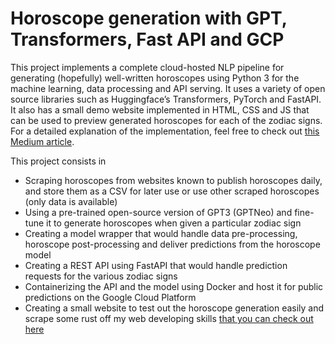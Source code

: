 # Horoscope generation with GPT, Transformers, Fast API and GCP 
This project implements a complete cloud-hosted NLP pipeline for generating (hopefully) well-written horoscopes using Python 3 for the machine learning, data processing and API serving. It uses a variety of open source libraries such as Huggingface’s Transformers, PyTorch and FastAPI. It also has a small demo website implemented in HTML, CSS and JS that can be used to preview generated horoscopes for each of the zodiac signs. For a detailed explanation of the implementation, feel free to check out [this Medium article](https://medium.com/mlearning-ai/complete-horoscope-generation-pipeline-as-a-rest-api-using-gpt-neo-transformers-fast-api-and-gcp-1f3869cdf072).

This project consists in
- Scraping horoscopes from websites known to publish horoscopes daily, and store them as a CSV for later use or use other scraped horoscopes (only data is available)
- Using a pre-trained open-source version of GPT3 (GPTNeo) and fine-tune it to generate horoscopes when given a particular zodiac sign
- Creating a model wrapper that would handle data pre-processing, horoscope post-processing and deliver predictions from the horoscope model
- Creating a REST API using FastAPI that would handle prediction requests for the various zodiac signs
- Containerizing the API and the model using Docker and host it for public predictions on the Google Cloud Platform
- Creating a small website to test out the horoscope generation easily and scrape some rust off my web developing skills [that you can check out here](http://kamen.be/horoscope_codepen.html)

